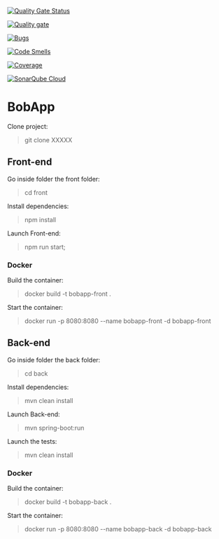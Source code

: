 [![Quality Gate Status](https://sonarcloud.io/api/project_badges/measure?project=Kwaadpepper_Gerez-un-projet-collaboratif-en-int-grant-une-demarche-CI-CD&metric=alert_status)](https://sonarcloud.io/summary/new_code?id=Kwaadpepper_Gerez-un-projet-collaboratif-en-int-grant-une-demarche-CI-CD)

[![Quality gate](https://sonarcloud.io/api/project_badges/quality_gate?project=Kwaadpepper_Gerez-un-projet-collaboratif-en-int-grant-une-demarche-CI-CD)](https://sonarcloud.io/summary/new_code?id=Kwaadpepper_Gerez-un-projet-collaboratif-en-int-grant-une-demarche-CI-CD)

[![Bugs](https://sonarcloud.io/api/project_badges/measure?project=Kwaadpepper_Gerez-un-projet-collaboratif-en-int-grant-une-demarche-CI-CD&metric=bugs)](https://sonarcloud.io/summary/new_code?id=Kwaadpepper_Gerez-un-projet-collaboratif-en-int-grant-une-demarche-CI-CD)

[![Code Smells](https://sonarcloud.io/api/project_badges/measure?project=Kwaadpepper_Gerez-un-projet-collaboratif-en-int-grant-une-demarche-CI-CD&metric=code_smells)](https://sonarcloud.io/summary/new_code?id=Kwaadpepper_Gerez-un-projet-collaboratif-en-int-grant-une-demarche-CI-CD)

[![Coverage](https://sonarcloud.io/api/project_badges/measure?project=Kwaadpepper_Gerez-un-projet-collaboratif-en-int-grant-une-demarche-CI-CD&metric=coverage)](https://sonarcloud.io/summary/new_code?id=Kwaadpepper_Gerez-un-projet-collaboratif-en-int-grant-une-demarche-CI-CD)

[![SonarQube Cloud](https://sonarcloud.io/images/project_badges/sonarcloud-light.svg)](https://sonarcloud.io/summary/new_code?id=Kwaadpepper_Gerez-un-projet-collaboratif-en-int-grant-une-demarche-CI-CD)

# BobApp

Clone project:

> git clone XXXXX

## Front-end 

Go inside folder the front folder:

> cd front

Install dependencies:

> npm install

Launch Front-end:

> npm run start;

### Docker

Build the container:

> docker build -t bobapp-front .  

Start the container:

> docker run -p 8080:8080 --name bobapp-front -d bobapp-front

## Back-end

Go inside folder the back folder:

> cd back

Install dependencies:

> mvn clean install

Launch Back-end:

>  mvn spring-boot:run

Launch the tests:

> mvn clean install

### Docker

Build the container:

> docker build -t bobapp-back .  

Start the container:

> docker run -p 8080:8080 --name bobapp-back -d bobapp-back 